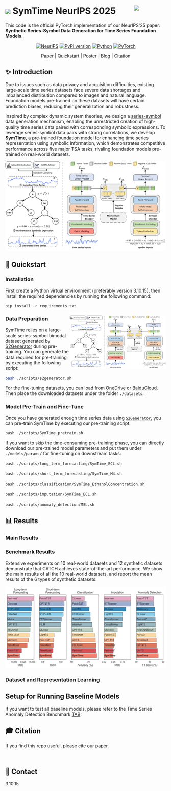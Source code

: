 # <img width="50px" src="https://github.com/wwhenxuan/S2Generator/blob/main/images/sum.png?raw=true"> SymTime NeurIPS 2025 <img width="20%" align="right" src="https://github.com/wwhenxuan/S2Generator/blob/main/images/S2Generator_logo.png?raw=true">

This code is the official PyTorch implementation of our NeurIPS'25 paper: **Synthetic Series-Symbol Data Generation for Time Series Foundation Models**.

<div align="center">

[![NeurIPS](https://img.shields.io/badge/NeurIPS'25-SymTime-orange)]() [![PyPI version](https://badge.fury.io/py/s2generator.svg)](https://pypi.org/project/s2generator/) [![Python](https://img.shields.io/badge/python-3.10+-blue?logo=python)](https://www.python.org/) [![PyTorch](https://img.shields.io/badge/PyTorch-2.0.1-blue)](https://pytorch.org/)

[Paper]() | [Quickstart](#Quickstart) | [Poster]() | [Blog]() | [Citation](#Citation)

</div>

## ✨ Introduction

Due to issues such as data privacy and acquisition difficulties, existing large-scale time series datasets face severe data shortages and imbalanced distribution compared to images and natural language. Foundation models pre-trained on these datasets will have certain prediction biases, reducing their generalization and robustness.

Inspired by complex dynamic system theories, we design a [series-symbol](https://github.com/wwhenxuan/S2Generator) data generation mechanism, enabling the unrestricted creation of high-quality time series data paired with corresponding symbolic expressions. To leverage series-symbol data pairs with strong correlations, we develop **SymTime**, a pre-trained foundation model for enhancing time series representation using symbolic information, which demonstrates competitive performance across five major TSA tasks, rivaling foundation models pre-trained on real-world datasets.

<div style="text-align: center;">
    <img src="configs/images/S2Generator_SymTime.png" alt="SymTime" style="zoom:80%;" />
</div>

## 🧭 Quickstart

### Installation

First create a Python virtual environment (preferably version 3.10.15), then install the required dependencies by running the following command:

```
pip install -r requirements.txt
```

### Data Preparation <img width="60%" align="right" src="configs/images/S2Generator_SymTime.png">

SymTime relies on a large-scale series-symbol bimodal dataset generated by [S2Generator](https://github.com/wwhenxuan/S2Generator) during pre-training. You can generate the data required for pre-training by executing the following script:



```bash
bash ./scripts/s2generator.sh
```

For the fine-tuning datasets, you can load from [OneDrive](https://drive.google.com/drive/folders/1ACYD_RxQMPZ4DzHDdB3xkRHCkE8FcdH2?usp=sharing) or [BaiduCloud](). Then place the downloaded datasets under the folder `./datasets`.

### Model Pre-Train and Fine-Tune

Once you have generated enough time series data using [`S2Generator`](https://github.com/wwhenxuan/S2Generator), you can pre-train SymTime by executing our pre-training script:

```shell
bash ./scripts/SymTime_pretrain.sh
```

If you want to skip the time-consuming pre-training phase, you can directly download our pre-trained model parameters and put them under `./models/params/` for fine-tuning on downstream tasks:

```shell
bash ./scripts/long_term_forecasting/SymTime_ECL.sh

bash ./scripts/short_term_forecasting/SymTime_M4.sh

bash ./scripts/classification/SymTime_EthanolConcentration.sh

bash ./scripts/imputation/SymTime_ECL.sh

bash ./scripts/anomaly_detection/MSL.sh
```

## 📊 Results

### Main Results


### Benchmark Results

Extensive experiments on 10 real-world datasets and 12 synthetic datasets demonstrate that CATCH achieves state-of-the-art performance. We show the main results of all the 10 real-world datasets, and report the mean results of the 6 types of synthetic datasets:

<div style="text-align: center;">
    <img src="configs/images/finetune_benchmark_results.png" alt="benchmark" style="zoom:80%;" />
</div>


### Dataset and Representation Learning



## Setup for Running Baseline Models
If you want to test all baseline models, please refer to the Time Series Anomaly Detection Benchmark [TAB](https://github.com/decisionintelligence/TAB):


## 🎓 Citation

If you find this repo useful, please cite our paper.

```


```


## 🤗 Contact



3.10.15